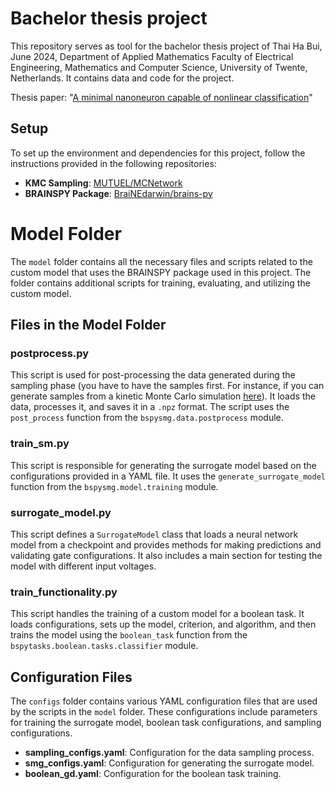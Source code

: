 # Bachelor thesis project

This repository serves as tool for the bachelor thesis project of Thai Ha Bui, June 2024, Department of Applied Mathematics
Faculty of Electrical Engineering, Mathematics and Computer Science, University of Twente, Netherlands. It contains data and code for the project.

Thesis paper: "[A minimal nanoneuron capable of nonlinear classification]([https://essay.utwente.nl/](https://r.search.yahoo.com/_ylt=Awr.QIP_kwRpszEkDApnXQx.;_ylu=Y29sbwMEcG9zAzgEdnRpZAMEc2VjA3Ny/RV=2/RE=1761936511/RO=10/RU=https%3a%2f%2fessay.utwente.nl%2f102266%2f/RK=2/RS=C81m_SOuTQNPxxUW_qe8b7ct3Qs-))"

## Setup

To set up the environment and dependencies for this project, follow the instructions provided in the following repositories:

- **KMC Sampling**: [MUTUEL/MCNetwork](https://github.com/MUTUEL/MCNetwork)
- **BRAINSPY Package**: [BraiNEdarwin/brains-py](https://github.com/BraiNEdarwin/brains-py)

# Model Folder

The `model` folder contains all the necessary files and scripts related to the custom model that uses the BRAINSPY package used in this project. The folder contains additional scripts for training, evaluating, and utilizing the custom model.

## Files in the Model Folder

### postprocess.py
This script is used for post-processing the data generated during the sampling phase (you have to have the samples first. For instance, if you can generate samples from a kinetic Monte Carlo simulation [here](https://github.com/spbui00/MCNetwork)). It loads the data, processes it, and saves it in a `.npz` format. The script uses the `post_process` function from the `bspysmg.data.postprocess` module.

### train_sm.py
This script is responsible for generating the surrogate model based on the configurations provided in a YAML file. It uses the `generate_surrogate_model` function from the `bspysmg.model.training` module.

### surrogate_model.py
This script defines a `SurrogateModel` class that loads a neural network model from a checkpoint and provides methods for making predictions and validating gate configurations. It also includes a main section for testing the model with different input voltages.

### train_functionality.py
This script handles the training of a custom model for a boolean task. It loads configurations, sets up the model, criterion, and algorithm, and then trains the model using the `boolean_task` function from the `bspytasks.boolean.tasks.classifier` module.

## Configuration Files

The `configs` folder contains various YAML configuration files that are used by the scripts in the `model` folder. These configurations include parameters for training the surrogate model, boolean task configurations, and sampling configurations.

- **sampling_configs.yaml**: Configuration for the data sampling process.
- **smg_configs.yaml**: Configuration for generating the surrogate model.
- **boolean_gd.yaml**: Configuration for the boolean task training.
